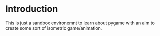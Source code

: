 # Introduction

This is just a sandbox environemnt to learn about pygame with an aim to create some sort of isometric game/animation.
